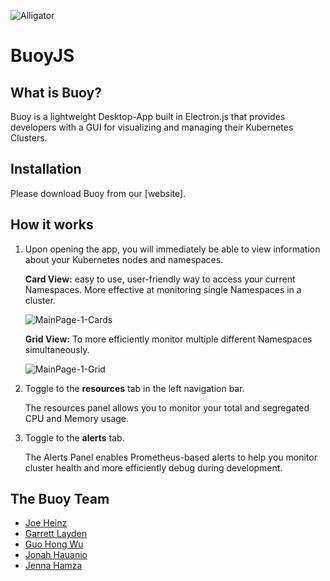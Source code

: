 ![Alligator](https://i.imgur.com/B6C1w2lt.png)

# BuoyJS

## What is Buoy?

Buoy is a lightweight Desktop-App built in Electron.js that provides developers with a GUI for visualizing and managing their Kubernetes Clusters.

## Installation

Please download Buoy from our [website].

## How it works

1. Upon opening the app, you will immediately be able to view information about your Kubernetes nodes and namespaces.

   **Card View:** easy to use, user-friendly way to access your current Namespaces. More effective at monitoring single Namespaces in a cluster.

   ![MainPage-1-Cards](https://i.imgur.com/W8f8TGBl.png)

   **Grid View:** To more efficiently monitor multiple different Namespaces simultaneously.

   ![MainPage-1-Grid](https://i.imgur.com/CpHUnSel.png)

2. Toggle to the **resources** tab in the left navigation bar.

   The resources panel allows you to monitor your total and segregated CPU and Memory usage.

3. Toggle to the **alerts** tab.

   The Alerts Panel enables Prometheus-based alerts to help you monitor cluster health and more efficiently debug during development.

## The Buoy Team

- [Joe Heinz](https://github.com/jeheinz99)
- [Garrett Layden](https://github.com/GarrettLayden)
- [Guo Hong Wu](https://github.com/jorm7012)
- [Jonah Hauanio](https://github.com/JHauanio)
- [Jenna Hamza](https://github.com/jhamza91)
